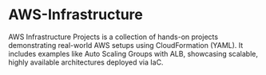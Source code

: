 # AWS-Infrastructure
AWS Infrastructure Projects is a collection of hands-on projects demonstrating real-world AWS setups using CloudFormation (YAML). It includes examples like Auto Scaling Groups with ALB, showcasing scalable, highly available architectures deployed via IaC.      
